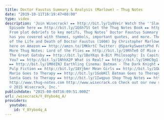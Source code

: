 ```yaml
---
title: Doctor Faustus Summary & Analysis (Marlowe) – Thug Notes
date: "2019-10-11T16:19:47+08:00"
type: video
description: 'Join Wisecrack! ►► http://bit.ly/1y8Veir Watch the ''Slaughterhouse-Five''
  Episode here ►► http://bit.ly/1E6h7St Get the Thug Notes Book ►► http://bit.ly/1HLNbLN
  From plot debriefs to key motifs, Thug Notes’ Doctor Faustus Summary & Analysis
  has you covered with themes, symbols, important quotes, and more. The Tragical History
  of the Life and Death of Doctor Faustus (1604) by Christopher Marlowe Get the play
  here on Amazon ►► http://amzn.to/1MKkrtC Twitter: @SparkySweetsPhd Facebook: http://on.fb.me/1Nhiba7
  More Thug Notes: Lord of the Flies ►► http://bit.ly/19RhTe0 Of Mice and Men ►► http://bit.ly/1GokKHn
  The Great Gatsby ►► http://bit.ly/1BoYKqs 8-Bit Philosophy: Is Capitalism Bad For
  You? ►► http://bit.ly/1NhhX2P What is Real? ►► http://bit.ly/1HHC9g1 What is Marxism?
  ►► http://bit.ly/1M0dINJ Earthling Cinema: Batman - The Dark Knight ►► http://bit.ly/1buIi1J
  Pulp Fiction ►► http://bit.ly/18Yjbmr Mean Girls ►► http://bit.ly/1GWjlpy Pop Psych:
  Mario Goes to Therapy ►► http://bit.ly/1GobKCl Batman Goes to Therapy ►► http://bit.ly/1xhmXCy
  Santa Goes to Therapy ►► http://bit.ly/1Iwqpuo Shop Thug Notes ►► http://shop.thug-notes.com
  http://www.thug-notes.com http://www.wisecrack.co Check out our new store!: http://www.wisecrack.co/store
  © 2015 Wisecrack, Inc.'
publishdate: "2015-08-04T16:09:51.000Z"
url: /wisecrack/Y_8Yybo4q_A/
providers:
  youtube:
    id: Y_8Yybo4q_A
---
```

